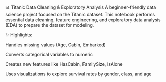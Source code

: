 📊 Titanic Data Cleaning & Exploratory Analysis
A beginner-friendly data science project focused on the Titanic dataset.
This notebook performs essential data cleaning, feature engineering, and exploratory data analysis (EDA) to prepare the dataset for modeling.

✨ Highlights:

Handles missing values (Age, Cabin, Embarked)

Converts categorical variables to numeric

Creates new features like HasCabin, FamilySize, IsAlone

Uses visualizations to explore survival rates by gender, class, and age
